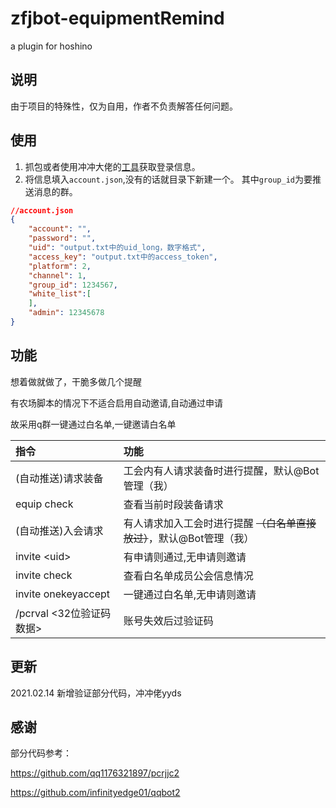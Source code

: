 # zfjbot-equipmentRemind

a plugin for hoshino

## 说明

由于项目的特殊性，仅为自用，作者不负责解答任何问题。

## 使用

1. 抓包或者使用冲冲大佬的[工具](https://github.com/qq1176321897/pcrjjc2)获取登录信息。
2. 将信息填入`account.json`,没有的话就目录下新建一个。
其中`group_id`为要推送消息的群。

```json
//account.json
{
    "account": "",
    "password": "",
    "uid": "output.txt中的uid_long，数字格式",
    "access_key": "output.txt中的access_token",
    "platform": 2,
    "channel": 1,
    "group_id": 1234567,
    "white_list":[
    ],
    "admin": 12345678
}
```

## 功能

想着做就做了，干脆多做几个提醒

有农场脚本的情况下不适合启用自动邀请,自动通过申请

故采用q群一键通过白名单,一键邀请白名单


| 指令 | 功能 |
| :- | :- |
| (自动推送)请求装备 | 工会内有人请求装备时进行提醒，默认@Bot管理（我） |
| equip check | 查看当前时段装备请求 |
| (自动推送)入会请求 | 有人请求加入工会时进行提醒 ~~（白名单直接放过）~~，默认@Bot管理（我） |
| invite \<uid> | 有申请则通过,无申请则邀请 |
| invite check | 查看白名单成员公会信息情况 |
| invite onekeyaccept | 一键通过白名单,无申请则邀请 |
| /pcrval <32位验证码数据> | 账号失效后过验证码 |

## 更新

2021.02.14 新增验证部分代码，冲冲佬yyds

## 感谢

部分代码参考：

<https://github.com/qq1176321897/pcrjjc2>

<https://github.com/infinityedge01/qqbot2>